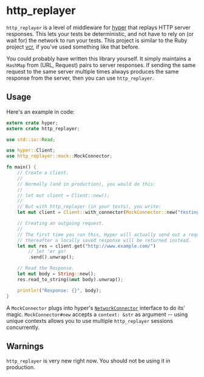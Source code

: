 # http_replayer

`http_replayer` is a level of middleware for [hyper][1] that replays HTTP server responses. This lets your tests be 
deterministic, and not have to rely on (or wait for) the network to run your tests. This project is similar to the Ruby
project [vcr][2], if you've used something like that before.

You could probably have written this library yourself. It simply maintains a `HashMap` from (URL, Request) pairs to server
responses. If sending the same request to the same server multiple times always produces the same response from the server,
then you can use `http_replayer`.

## Usage

Here's an example in code:

```rust
extern crate hyper;
extern crate http_replayer;

use std::io::Read;

use hyper::Client;
use http_replayer::mock::MockConnector;

fn main() {
    // Create a client.
    //
    // Normally (and in production), you would do this:
    //
    // let mut client = Client::new();
    //
    // But with http_replayer (in your tests), you write:
    let mut client = Client::with_connector(MockConnector::new("testing")); // the "testing" is explained below

    // Creating an outgoing request.
    //
    // The first time you run this, Hyper will actually send out a request to the internet, but every time
    // thereafter a locally saved response will be returned instead.
    let mut res = client.get("http://www.example.com/")
        // let 'er go!
        .send().unwrap();

    // Read the Response.
    let mut body = String::new();
    res.read_to_string(&mut body).unwrap();

    println!("Response: {}", body);
}
```

A `MockConnector` plugs into hyper's [`NetworkConnector`][3] interface to do its' magic. `MockConnector#new` accepts a
`context: &str` as argument -- using unique contexts allows you to use multiple `http_replayer` sessions concurrently.

## Warnings

`http_replayer` is very new right now. You should not be using it in production.

[1]: https://github.com/hyperium/hyper
[2]: https://github.com/vcr/vcr
[3]: http://hyperium.github.io/hyper/hyper/net/trait.NetworkConnector.html
